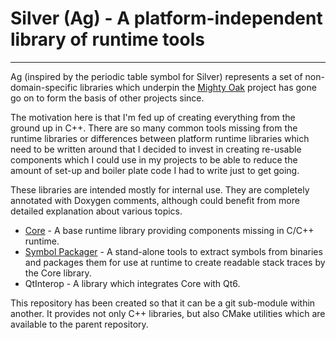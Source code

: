 # Silver (Ag) - A platform-independent library of runtime tools
---
Ag (inspired by the periodic table symbol for Silver) represents a set of
non-domain-specific libraries which underpin the
[Mighty Oak](https://github.com/GiantRobotLemur/Ag) project has gone
go on to form the basis of other projects since.

The motivation here is that I'm fed up of creating everything from the ground
up in C++. There are so many common tools missing from the runtime libraries
or differences between platform runtime libraries which need to be written
around that I decided to invest in creating re-usable components which I
could use in my projects to be able to reduce the amount of set-up and boiler
plate code I had to write just to get going.

These libraries are intended mostly for internal use. They are completely
annotated with Doxygen comments, although could benefit from more detailed
explanation about various topics.

* [Core](Doc/Core.md) - A base runtime library providing components missing
in C/C++ runtime.
* [Symbol Packager](Doc/SymbolPackager.md) - A stand-alone tools to extract
symbols from binaries and packages them for use at runtime to create readable
stack traces by the Core library.
* QtInterop - A library which integrates Core with Qt6.

This repository has been created so that it can be a git sub-module within
another. It provides not only C++ libraries, but also CMake utilities which
are available to the parent repository.